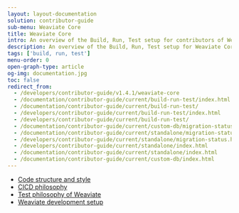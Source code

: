 ```yaml
---
layout: layout-documentation
solution: contributor-guide
sub-menu: Weaviate Core
title: Weaviate Core
intro: An overview of the Build, Run, Test setup for contributors of Weaviate Core.
description: An overview of the Build, Run, Test setup for Weaviate Core contributors.
tags: ['build, run, test']
menu-order: 0
open-graph-type: article
og-img: documentation.jpg
toc: false
redirect_from:
  - /developers/contributor-guide/v1.4.1/weaviate-core
  - /documentation/contributor-guide/current/build-run-test/index.html
  - /documentation/contributor-guide/current/build-run-test/
  - /developers/contributor-guide/current/build-run-test/index.html
  - /developers/contributor-guide/current/build-run-test/
  - /documentation/contributor-guide/current/custom-db/migration-status.html
  - /documentation/contributor-guide/current/standalone/migration-status.html
  - /developers/contributor-guide/current/standalone/migration-status.html
  - /developers/contributor-guide/current/standalone/index.html
  - /documentation/contributor-guide/current/standalone/index.html
  - /documentation/contributor-guide/current/custom-db/index.html
---
```


- [Code structure and style](./structure.html)
- [CICD philosophy](./cicd.html)
- [Test philosophy of Weaviate](./tests.html)
- [Weaviate development setup](./setup.html)